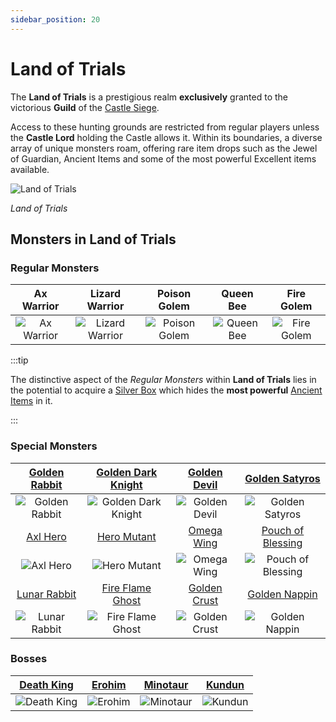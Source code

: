 ```yaml
---
sidebar_position: 20
---
```


# Land of Trials

The **Land of Trials** is a prestigious realm **exclusively** granted to the victorious **Guild** of the [Castle Siege](/events/castle-siege).

Access to these hunting grounds are restricted from regular players unless the **Castle Lord** holding the Castle allows it. Within its boundaries, a diverse array of unique monsters roam, offering rare item drops such as the Jewel of Guardian, Ancient Items and some of the most powerful Excellent items available.

![Land of Trials](/img/maps/land-of-trials.webp)

_Land of Trials_

## Monsters in Land of Trials

### Regular Monsters

|                         Ax Warrior                         |                           Lizard Warrior                           |                          Poison Golem                          |                        Queen Bee                         |                         Fire Golem                         |
| :--------------------------------------------------------: | :----------------------------------------------------------------: | :------------------------------------------------------------: | :------------------------------------------------------: | :--------------------------------------------------------: |
| ![Ax Warrior](/img/monsters/land-of-trials/ax-warrior.jpg) | ![Lizard Warrior](/img/monsters/land-of-trials/lizard-warrior.jpg) | ![Poison Golem](/img/monsters/land-of-trials/poison-golem.jpg) | ![Queen Bee](/img/monsters/land-of-trials/queen-bee.jpg) | ![Fire Golem](/img/monsters/land-of-trials/fire-golem.jpg) |

:::tip

The distinctive aspect of the _Regular Monsters_ within **Land of Trials** lies in the potential to acquire a [Silver Box](/items/item-bags/non-exc/silver-box) which hides the **most powerful** [Ancient Items](/items/ancient-items) in it.

:::

### Special Monsters

|     [Golden Rabbit](/special-monsters/others/golden-rabbit)      |   [Golden Dark Knight](/special-monsters/others/golden-dark-knight)    |     [Golden Devil](/special-monsters/others/golden-devil)      |        [Golden Satyros](/special-monsters/others/golden-satyros)         |
| :--------------------------------------------------------------: | :--------------------------------------------------------------------: | :------------------------------------------------------------: | :----------------------------------------------------------------------: |
| ![Golden Rabbit](/img/monsters/special/golden/golden-rabbit.jpg) |  ![Golden Dark Knight](/img/monsters/special/golden/dark-knight.jpg)   |    ![Golden Devil](/img/monsters/special/golden/devil.jpg)     |       ![Golden Satyros](/img/monsters/special/golden/satyros.jpg)        |
|          [Axl Hero](/special-monsters/others/axl-hero)           |          [Hero Mutant](/special-monsters/others/hero-mutant)           |       [Omega Wing](/special-monsters/others/omega-wing)        |     [Pouch of Blessing](/special-monsters/others/pouch-of-blessing)      |
|      ![Axl Hero](/img/monsters/special/others/axl-hero.jpg)      |      ![Hero Mutant](/img/monsters/special/others/hero-mutant.jpg)      |   ![Omega Wing](/img/monsters/special/others/omega-wing.jpg)   | ![Pouch of Blessing](/img/monsters/special/others/pouch-of-blessing.jpg) |
|      [Lunar Rabbit](/special-monsters/others/lunar-rabbit)       |     [Fire Flame Ghost](/special-monsters/others/fire-flame-ghost)      |     [Golden Crust](/special-monsters/others/golden-crust)      |         [Golden Nappin](/special-monsters/others/golden-nappin)          |
|  ![Lunar Rabbit](/img/monsters/special/others/lunar-rabbit.jpg)  | ![Fire Flame Ghost](/img/monsters/special/others/fire-flame-ghost.jpg) | ![Golden Crust](/img/monsters/special/golden/golden-crust.jpg) |     ![Golden Nappin](/img/monsters/special/golden/golden-nappin.jpg)     |

### Bosses

|       [Death King](/special-monsters/bosses/death-king)       |     [Erohim](/special-monsters/bosses/erohim)      |     [Minotaur](/special-monsters/bosses/minotaur)      |     [Kundun](/special-monsters/bosses/kundun)      |
| :-----------------------------------------------------------: | :------------------------------------------------: | :----------------------------------------------------: | :------------------------------------------------: |
| ![Death King](/img/monsters/special/invasions/death-king.jpg) | ![Erohim](/img/monsters/special/bosses/erohim.jpg) | ![Minotaur](/img/monsters/special/bosses/minotaur.jpg) | ![Kundun](/img/monsters/special/bosses/kundun.jpg) |
